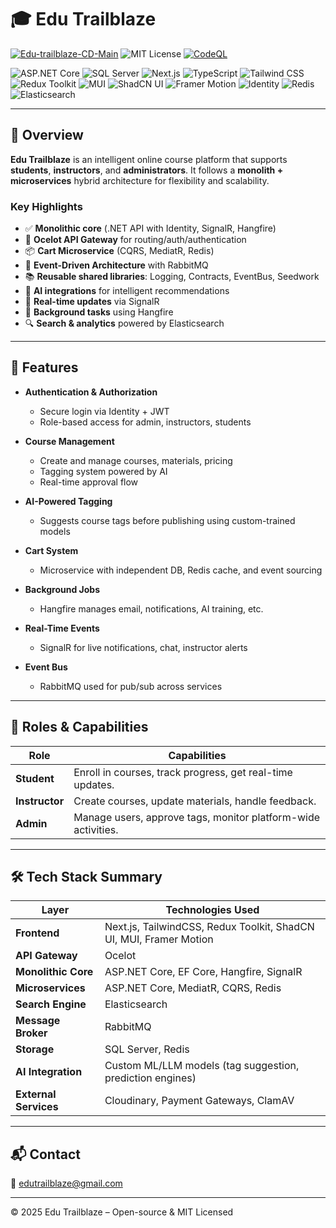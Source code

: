 # 🎓 Edu Trailblaze

[![Edu-trailblaze-CD-Main](https://github.com/Edu-Trailblaze/Edu-Trailblaze-BE/actions/workflows/main_edu-trailblaze.yml/badge.svg)](https://github.com/Edu-Trailblaze/Edu-Trailblaze-BE/actions/workflows/main_edu-trailblaze.yml)
![MIT License](https://img.shields.io/badge/License-MIT-yellow.svg)
[![CodeQL](https://github.com/Edu-Trailblaze/Edu-Trailblaze-BE/actions/workflows/github-code-scanning/codeql/badge.svg)](https://github.com/Edu-Trailblaze/Edu-Trailblaze-BE/actions/workflows/github-code-scanning/codeql)

![ASP.NET Core](https://img.shields.io/badge/ASP.NET_Core-5C2D91?style=for-the-badge&logo=dot-net&logoColor=white)
![SQL Server](https://img.shields.io/badge/SQL_Server-CC2927?style=for-the-badge&logo=microsoft-sql-server&logoColor=white)
![Next.js](https://img.shields.io/badge/Next.js-000?style=for-the-badge&logo=next.js&logoColor=white)
![TypeScript](https://img.shields.io/badge/TypeScript-3178C6?style=for-the-badge&logo=typescript&logoColor=white)
![Tailwind CSS](https://img.shields.io/badge/TailwindCSS-06B6D4?style=for-the-badge&logo=tailwindcss&logoColor=white)
![Redux Toolkit](https://img.shields.io/badge/Redux%20Toolkit-764ABC?style=for-the-badge&logo=redux&logoColor=white)
![MUI](https://img.shields.io/badge/MUI-007FFF?style=for-the-badge&logo=mui&logoColor=white)
![ShadCN UI](https://img.shields.io/badge/ShadCN_UI-black?style=for-the-badge)
![Framer Motion](https://img.shields.io/badge/Framer_Motion-EF008C?style=for-the-badge&logo=framer&logoColor=white)
![Identity](https://img.shields.io/badge/Identity-0078D4?style=for-the-badge&logo=asp.net&logoColor=white)
![Redis](https://img.shields.io/badge/Redis-DC382D?style=for-the-badge&logo=redis&logoColor=white)
![Elasticsearch](https://img.shields.io/badge/Elasticsearch-005571?style=for-the-badge&logo=elasticsearch&logoColor=white)

---

## 🧠 Overview

**Edu Trailblaze** is an intelligent online course platform that supports **students**, **instructors**, and **administrators**. It follows a **monolith + microservices** hybrid architecture for flexibility and scalability.

### Key Highlights

- ✅ **Monolithic core** (.NET API with Identity, SignalR, Hangfire)
- 🚪 **Ocelot API Gateway** for routing/auth/authentication
- 📦 **Cart Microservice** (CQRS, MediatR, Redis)
- 🔄 **Event-Driven Architecture** with RabbitMQ
- 📚 **Reusable shared libraries**: Logging, Contracts, EventBus, Seedwork
- 🧠 **AI integrations** for intelligent recommendations
- 💬 **Real-time updates** via SignalR
- 🧵 **Background tasks** using Hangfire
- 🔍 **Search & analytics** powered by Elasticsearch

---

## 🧩 Features

- **Authentication & Authorization**
  - Secure login via Identity + JWT
  - Role-based access for admin, instructors, students

- **Course Management**
  - Create and manage courses, materials, pricing
  - Tagging system powered by AI
  - Real-time approval flow

- **AI-Powered Tagging**
  - Suggests course tags before publishing using custom-trained models

- **Cart System**
  - Microservice with independent DB, Redis cache, and event sourcing

- **Background Jobs**
  - Hangfire manages email, notifications, AI training, etc.

- **Real-Time Events**
  - SignalR for live notifications, chat, instructor alerts

- **Event Bus**
  - RabbitMQ used for pub/sub across services

---

## 👥 Roles & Capabilities

| Role        | Capabilities                                                                 |
|-------------|------------------------------------------------------------------------------|
| **Student**    | Enroll in courses, track progress, get real-time updates.                  |
| **Instructor** | Create courses, update materials, handle feedback.                         |
| **Admin**      | Manage users, approve tags, monitor platform-wide activities.              |

---

## 🛠️ Tech Stack Summary

| Layer                 | Technologies Used                                                   |
|-----------------------|---------------------------------------------------------------------|
| **Frontend**          | Next.js, TailwindCSS, Redux Toolkit, ShadCN UI, MUI, Framer Motion |
| **API Gateway**       | Ocelot                                                              |
| **Monolithic Core**   | ASP.NET Core, EF Core, Hangfire, SignalR                           |
| **Microservices**     | ASP.NET Core, MediatR, CQRS, Redis                                  |
| **Search Engine**     | Elasticsearch                                                       |
| **Message Broker**    | RabbitMQ                                                            |
| **Storage**           | SQL Server, Redis                                                   |
| **AI Integration**    | Custom ML/LLM models (tag suggestion, prediction engines)          |
| **External Services** | Cloudinary, Payment Gateways, ClamAV                               |

---

## 📬 Contact

📧 [edutrailblaze@gmail.com](mailto:edutrailblaze@gmail.com)

---

© 2025 Edu Trailblaze – Open-source & MIT Licensed